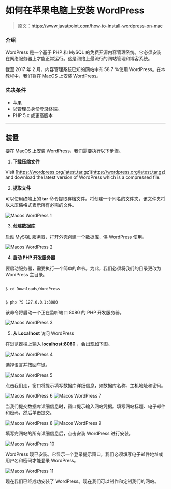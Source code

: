 # 如何在苹果电脑上安装 WordPress

> 原文：<https://www.javatpoint.com/how-to-install-wordpress-on-mac>

### 介绍

WordPress 是一个基于 PHP 和 MySQL 的免费开源内容管理系统。它必须安装在网络服务器上才能正常运行。这是网络上最流行的网站管理和博客系统。

截至 2017 年 2 月，内容管理系统已知的网站中有 58.7 %使用 WordPress。在本教程中，我们将在 MacOS 上安装 WordPress。

### 先决条件

*   苹果
*   以管理员身份登录终端。
*   PHP 5.x 或更高版本

* * *

## 装置

要在 MacOS 上安装 WordPress，我们需要执行以下步骤。

1) **下载压缩文件**

Visit [https://wordpress.org/latest.tar.gz](https://wordpress.org/latest.tar.gz) and download the latest version of WordPress which is a compressed file.

2) **提取文件**

可以使用终端上的 **tar** 命令提取存档文件。将创建一个同名的文件夹，该文件夹将以未压缩格式表示所有必需的文件。

![Macos WordPress 1](img/ef73ebd64323cc4c777ea3fd8e2b6210.png)

3) **创建数据库**

启动 MySQL 服务器，打开外壳创建一个数据库，供 WordPress 使用。

![Macos WordPress 2](img/0c1e9b23f402aa547b815f8aab9d57e0.png)

4) **启动 PHP 开发服务器**

要启动服务器，需要执行一个简单的命令。为此，我们必须将我们的目录更改为 WordPress 主目录。

```

$ cd Downloads/WordPress 

```

```

$ php ?S 127.0.0.1:8080 

```

该命令将启动一个正在监听端口 8080 的 PHP 开发服务器。

![Macos WordPress 3](img/9bfaaafc2efe070dcd7147b854723512.png)

5) **从 Localhost** 访问 WordPress

在浏览器栏上输入 **localhost:8080** ，会出现如下图。

![Macos WordPress 4](img/e5bbfc252ae3235ec6a73bfaa410c2f8.png)

选择语言并按回车键。

![Macos WordPress 5](img/1424ae4327845493b634590aed98d315.png)

点击我们走，窗口将提示填写数据库详细信息，如数据库名称、主机地址和密码。

![Macos WordPress 6](img/2ab8af5ce8f593209b3667c186e7cf18.png)
![Macos WordPress 7](img/75a7d1f527cb6a2b14e120abc2ec0f39.png)

当我们提交数据库详细信息时，窗口提示输入网站凭据。填写网站标题、电子邮件和密码，然后单击提交。

![Macos WordPress 8](img/7eff070c3e1671b13ba82d62b8c5ec32.png)
![Macos WordPress 9](img/f50c4c3c2fdbfcc840c89727225d2e9d.png)

填写完网站的所有详细信息后，点击安装 WordPress 进行安装。

![Macos WordPress 10](img/906c9df2ff76043d9445dc882a60f812.png)

WordPress 现已安装。它显示一个登录提示窗口。我们必须填写电子邮件地址或用户名和密码才能登录 WordPress。

![Macos WordPress 11](img/2fdac45dd2f0f48977a33e28c19a68f3.png)

现在我们已经成功安装了 WordPress。现在我们可以制作和定制我们的网站。